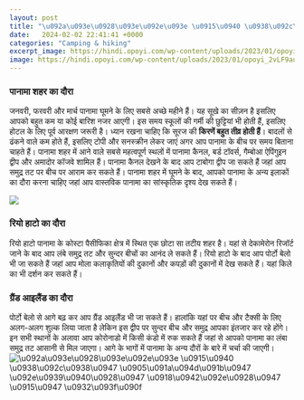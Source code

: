 ```yaml
---
layout: post
title: "\u092a\u093e\u0928\u093e\u092e\u093e \u0915\u0940 \u0938\u092c\u0938\u0947 \u0905\u091a\u094d\u091b\u0947 \u092e\u0939\u0940\u0928\u0947 \u0918\u0942\u092e\u0928\u0947 \u0915\u0947 \u0932\u093f\u090f"
date:   2024-02-02 22:41:41 +0000
categories: "Camping & hiking"
excerpt_image: https://hindi.opoyi.com/wp-content/uploads/2023/01/opoyi_2vLF9auZA.jpg
image: https://hindi.opoyi.com/wp-content/uploads/2023/01/opoyi_2vLF9auZA.jpg
---
```


### पानामा शहर का दौरा
जनवरी, फरवरी और मार्च पानामा घूमने के लिए सबसे अच्छे महीने हैं। यह सूखे का सीज़न है इसलिए आपको बहुत कम या कोई बारिश नजर आएगी। इस समय स्कूलों की गर्मी की छुट्टियां भी होती हैं, इसलिए होटल के लिए पूर्व आरक्षण जरूरी है। 
ध्यान रखना चाहिए कि सूरज की **किरणें बहुत तीव्र होती हैं**। बादलों से ढंकने वाले कम होते हैं, इसलिए टोपी और सनस्क्रीन लेकर जाएं अगर आप पानामा के बीच पर समय बिताना चाहते हैं। 
पानामा शहर में आने वाले सबसे महत्वपूर्ण स्थलों में पानामा कैनल, बर्ड टॉवर्स, गैम्बोआ ऐपिंगुइन द्वीप और अमादोर कॉजवे शामिल हैं। पानामा कैनल देखने के बाद आप टाबोगा द्वीप जा सकते हैं जहां आप समुद्र तट पर बीच पर आराम कर सकते हैं। 
पानामा शहर में घूमने के बाद, आपको पानामा के अन्य इलाकों का दौरा करना चाहिए जहां आप वास्तविक पानामा का सांस्कृतिक दृश्य देख सकते हैं।

![](https://hindi.opoyi.com/wp-content/uploads/2023/01/opoyi_FO-IWqVX.jpg)
### रियो हाटो का दौरा
रियो हाटो पानामा के कोस्टा पैसीफिका क्षेत्र में स्थित एक छोटा सा तटीय शहर है। यहां से देकामेरोन रिजॉर्ट जाने के बाद आप लंबे समुद्र तट और सुन्दर बीचों का आनंद ले सकते हैं।
रियो हाटो के बाद आप पोर्टो बेलो भी जा सकते हैं जहां आप मोला कलाकृतियों की दुकानों और कपड़ों की दुकानों में देख सकते हैं। यहां किले का भी दर्शन कर सकते हैं।
### ग्रैंड आइलैंड का दौरा 
पोर्टो बेलो से आगे बढ़ कर आप ग्रैंड आइलैंड भी जा सकते हैं। हालांकि यहां पर बीच और टैक्सी के लिए अलग-अलग शुल्क लिया जाता है लेकिन इस द्वीप पर सुन्दर बीच और समुद्र आपका इंतजार कर रहे होंगे।
इन सभी स्थानों के अलावा आप कोरोनाडो में किसी कंडो में रुक सकते हैं जहां से आपको पानामा का लंबा समुद्र तट आसानी से मिल जाएगा।
आगे के भागों में पानामा के अन्य दौरों के बारे में चर्चा की जाएगी।
![\u092a\u093e\u0928\u093e\u092e\u093e \u0915\u0940 \u0938\u092c\u0938\u0947 \u0905\u091a\u094d\u091b\u0947 \u092e\u0939\u0940\u0928\u0947 \u0918\u0942\u092e\u0928\u0947 \u0915\u0947 \u0932\u093f\u090f](https://hindi.opoyi.com/wp-content/uploads/2023/01/opoyi_2vLF9auZA.jpg)